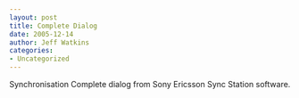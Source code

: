 ```yaml
---
layout: post
title: Complete Dialog
date: 2005-12-14
author: Jeff Watkins
categories:
- Uncategorized
---
```


Synchronisation Complete dialog from Sony Ericsson Sync Station software.